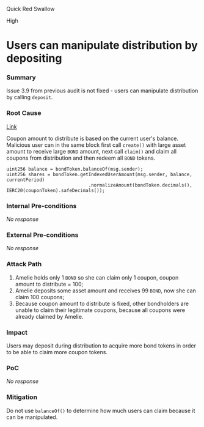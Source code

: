 Quick Red Swallow

High

# Users can manipulate distribution by depositing

### Summary

Issue 3.9 from previous audit is not fixed - users can manipulate distribution by calling `deposit`.



### Root Cause

[Link](https://github.com/sherlock-audit/2024-12-plaza-finance/blob/14a962c52a8f4731bbe4655a2f6d0d85e144c7c2/plaza-evm/src/Distributor.sol#L87)

Coupon amount to distribute is based on the current user's balance. Malicious user can in the same block first call `create()` with large asset amount to receive large `BOND` amount, next call `claim()` and claim all coupons from distribution and then redeem all `BOND` tokens.

```solidity
uint256 balance = bondToken.balanceOf(msg.sender);
uint256 shares = bondToken.getIndexedUserAmount(msg.sender, balance, currentPeriod)
                              .normalizeAmount(bondToken.decimals(), IERC20(couponToken).safeDecimals());
```


### Internal Pre-conditions

_No response_

### External Pre-conditions

_No response_

### Attack Path

1. Amelie holds only 1 `BOND` so she can claim only 1 coupon, coupon amount to distribute = 100;
2. Amelie deposits some asset amount and receives 99 `BOND`, now she can claim 100 coupons;
3. Because coupon amount to distribute is fixed, other bondholders are unable to claim their legitimate coupons, because all coupons were already claimed by Amelie.


### Impact

Users may deposit during distribution to acquire more bond tokens in order to be able to claim more coupon tokens.


### PoC

_No response_

### Mitigation

Do not use `balanceOf()` to determine how much users can claim because it can be manipulated.